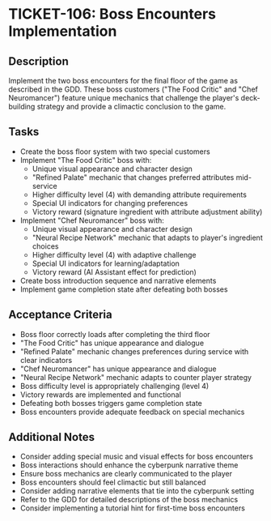 # TICKET-106: Boss Encounters Implementation

## Description
Implement the two boss encounters for the final floor of the game as described in the GDD. These boss customers ("The Food Critic" and "Chef Neuromancer") feature unique mechanics that challenge the player's deck-building strategy and provide a climactic conclusion to the game.

## Tasks
- Create the boss floor system with two special customers
- Implement "The Food Critic" boss with:
  - Unique visual appearance and character design
  - "Refined Palate" mechanic that changes preferred attributes mid-service
  - Higher difficulty level (4) with demanding attribute requirements
  - Special UI indicators for changing preferences
  - Victory reward (signature ingredient with attribute adjustment ability)
- Implement "Chef Neuromancer" boss with:
  - Unique visual appearance and character design
  - "Neural Recipe Network" mechanic that adapts to player's ingredient choices
  - Higher difficulty level (4) with adaptive challenge
  - Special UI indicators for learning/adaptation
  - Victory reward (AI Assistant effect for prediction)
- Create boss introduction sequence and narrative elements
- Implement game completion state after defeating both bosses

## Acceptance Criteria
- Boss floor correctly loads after completing the third floor
- "The Food Critic" has unique appearance and dialogue
- "Refined Palate" mechanic changes preferences during service with clear indicators
- "Chef Neuromancer" has unique appearance and dialogue
- "Neural Recipe Network" mechanic adapts to counter player strategy
- Boss difficulty level is appropriately challenging (level 4)
- Victory rewards are implemented and functional
- Defeating both bosses triggers game completion state
- Boss encounters provide adequate feedback on special mechanics

## Additional Notes
- Consider adding special music and visual effects for boss encounters
- Boss interactions should enhance the cyberpunk narrative theme
- Ensure boss mechanics are clearly communicated to the player
- Boss encounters should feel climactic but still balanced
- Consider adding narrative elements that tie into the cyberpunk setting
- Refer to the GDD for detailed descriptions of the boss mechanics
- Consider implementing a tutorial hint for first-time boss encounters 